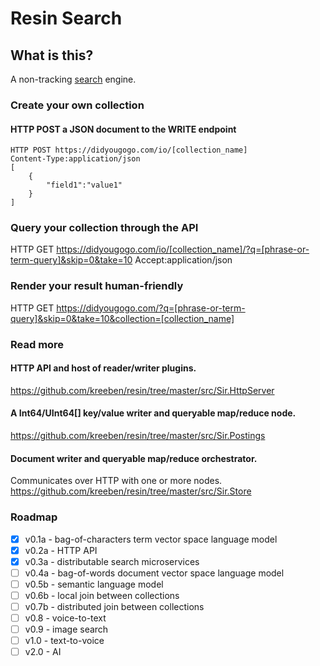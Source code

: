 # Resin Search

## What is this?

A non-tracking [search](https://didyougogo.com) engine.

### Create your own collection

#### HTTP POST a JSON document to the WRITE endpoint

	HTTP POST https://didyougogo.com/io/[collection_name]
	Content-Type:application/json
	[
		{
			"field1":"value1"
		}
	]

### Query your collection through the API

HTTP GET https://didyougogo.com/io/[collection_name]/?q=[phrase-or-term-query]&skip=0&take=10
Accept:application/json

### Render your result human-friendly

HTTP GET https://didyougogo.com/?q=[phrase-or-term-query]&skip=0&take=10&collection=[collection_name]

### Read more

#### HTTP API and host of reader/writer plugins.
https://github.com/kreeben/resin/tree/master/src/Sir.HttpServer

#### A Int64/UInt64[] key/value writer and queryable map/reduce node. 
https://github.com/kreeben/resin/tree/master/src/Sir.Postings

#### Document writer and queryable map/reduce orchestrator. 
Communicates over HTTP with one or more nodes.  
https://github.com/kreeben/resin/tree/master/src/Sir.Store

### Roadmap

- [x] v0.1a - bag-of-characters term vector space language model
- [x] v0.2a - HTTP API
- [x] v0.3a - distributable search microservices
- [ ] v0.4a - bag-of-words document vector space language model
- [ ] v0.5b - semantic language model
- [ ] v0.6b - local join between collections
- [ ] v0.7b - distributed join between collections
- [ ] v0.8 - voice-to-text
- [ ] v0.9 - image search
- [ ] v1.0 - text-to-voice
- [ ] v2.0 - AI